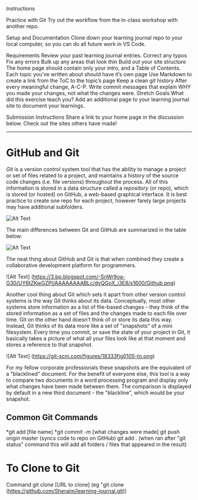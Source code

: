 Instructions

Practice with Git
Try out the workflow from the in-class workshop with another repo.

Setup and Documentation
Clone down your learning journal repo to your local computer, so you can do all future work in VS Code.

Requirements
Review your past learning journal entries.
Correct any typos
Fix any errors
Bulk up any areas that look thin
Build out your site structure
The home page should contain only your intro, and a Table of Contents.
Each topic you’ve written about should have it’s own page
Use Markdown to create a link from the ToC to the topic’s page
Keep a clean git history
After every meaningful change, A-C-P.
Write commit messages that explain WHY you made your changes, not what the changes were.
Stretch Goals
What did this exercise teach you? Add an additional page to your learning journal site to document your learnings.

Submission Instructions
Share a link to your home page in the discussion below. Check out the sites others have made!
_______________________________________________________

# GitHub and Git

_Git_ is a version control system tool that has the ability to manage a project or set of files related to a project, and maintains a history of the source code changes (i.e. file versions) throughout the process.  All of this information is stored in a data structure called a _repository_ (or repo), which is stored (or hosted) on GitHub, a web-based graphical interface.  It is best practice to create one repo for each project, however farely large projects may have additional subfolders.  

![Alt Text](https://toolsqa.com/wp-content/gallery/git/GitAndGithub.jpg)

The main differences between Git and GitHub are summarized in the table below:

![Alt Text](http://cdn.differencebetween.net/wp-content/uploads/2018/03/Git-VERSUS-GitHub.jpg)

The neat thing about GitHub and Git is that when combined they create a collaborative development platform for programmers. 

![Alt Text] (https://3.bp.blogspot.com/-SnWr9oa-G30/UY6tZKwGZPI/AAAAAAAABLc/dyQGoX_i3E8/s1600/Github.png)

Another cool thing about Git which sets it apart from other version control systems is the way Git thinks about its data. Conceptually, most other systems store information as a list of file-based changes - they think of the stored information as a set of files and the changes made to each file over time.  Git on the other hand doesn’t think of or store its data this way. Instead, Git thinks of its data more like a set of "snapshots" of a mini filesystem. Every time you commit, or save the state of your project in Git, it basically takes a picture of what all your files look like at that moment and stores a reference to that snapshot. 

![Alt Text] (https://git-scm.com/figures/18333fig0105-tn.png)

For my fellow corporate professionals these snapshots are the equivalent of a "blacklined" document. For the benefit of everyone else, this tool is a way to compare two documents in a word processing program and display only what changes have been made between them. The comparison is displayed by default in a new third document - the "blackline", which would be your snapshot.


## Common Git Commands

*git add [file name]
*git commit -m [what changes were made]
git push origin master (syncs code to repo on GitHub)
git add . (when ran after "git status" command this will add all folders / files that appeared in the result)

# To Clone to Git

Command
git clone [URL to clone] (eg "git clone (https://github.com/Sheraim/learning-journal.git))

